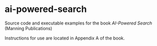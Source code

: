 # ai-powered-search
Source code and executable examples for the book _AI-Powered Search_ (Manning Publications)

Instructions for use are located in Appendix A of the book.
